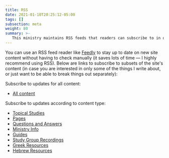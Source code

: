 ```yaml
---
title: RSS
date: 2021-01-10T20:25:12-05:00
tags: []
subsection: meta
weight: 80
summary: >-
   This ministry maintains RSS feeds that readers can subscribe to in order to stay up to date with site happenings. This page describes these RSS feeds.
---
```


You can use an RSS feed reader like [Feedly](https://feedly.com/) to stay up to date on new site content without having to check manually (it saves lots of time — I highly recommend using RSS). Below are links to subscribe to subsets of the site's content (in case you are interested in only some of the things I write about, or just want to be able to break things out separately):

Subscribe to updates for all content:

- [All content](/index.xml)

Subscribe to updates according to content type:

- [Topical Studies](/topical-studies/index.xml)
- [Pages](/pages/index.xml)
- [Questions and Answers](/questions-and-answers/index.xml)
- [Ministry Info](/ministry-info/index.xml)
- [Guides](/guides/index.xml)
- [Study Group Recordings](/study-group-recordings/index.xml)
- [Greek Resources](/greek-resources/index.xml)
- [Hebrew Resources](/hebrew-resources/index.xml)
